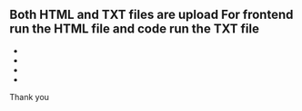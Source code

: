 Both HTML and TXT files are upload
For frontend run the HTML file and code run the TXT file
-
-
-
-
-
Thank you

